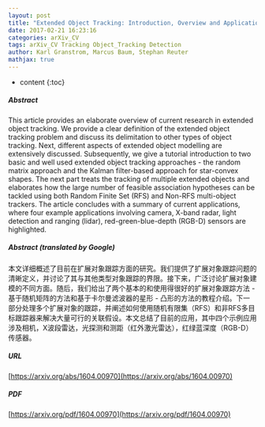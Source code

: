 ```yaml
---
layout: post
title: "Extended Object Tracking: Introduction, Overview and Applications"
date: 2017-02-21 16:23:16
categories: arXiv_CV
tags: arXiv_CV Tracking Object_Tracking Detection
author: Karl Granstrom, Marcus Baum, Stephan Reuter
mathjax: true
---
```


* content
{:toc}

##### Abstract
This article provides an elaborate overview of current research in extended object tracking. We provide a clear definition of the extended object tracking problem and discuss its delimitation to other types of object tracking. Next, different aspects of extended object modelling are extensively discussed. Subsequently, we give a tutorial introduction to two basic and well used extended object tracking approaches - the random matrix approach and the Kalman filter-based approach for star-convex shapes. The next part treats the tracking of multiple extended objects and elaborates how the large number of feasible association hypotheses can be tackled using both Random Finite Set (RFS) and Non-RFS multi-object trackers. The article concludes with a summary of current applications, where four example applications involving camera, X-band radar, light detection and ranging (lidar), red-green-blue-depth (RGB-D) sensors are highlighted.

##### Abstract (translated by Google)
本文详细概述了目前在扩展对象跟踪方面的研究。我们提供了扩展对象跟踪问题的清晰定义，并讨论了其与其他类型对象跟踪的界限。接下来，广泛讨论扩展对象建模的不同方面。随后，我们给出了两个基本的和使用得很好的扩展对象跟踪方法 - 基于随机矩阵的方法和基于卡尔曼滤波器的星形 - 凸形的方法的教程介绍。下一部分处理多个扩展对象的跟踪，并阐述如何使用随机有限集（RFS）和非RFS多目标跟踪器来解决大量可行的关联假设。本文总结了目前的应用，其中四个示例应用涉及相机，X波段雷达，光探测和测距（红外激光雷达），红绿蓝深度（RGB-D）传感器。

##### URL
[https://arxiv.org/abs/1604.00970](https://arxiv.org/abs/1604.00970)

##### PDF
[https://arxiv.org/pdf/1604.00970](https://arxiv.org/pdf/1604.00970)

